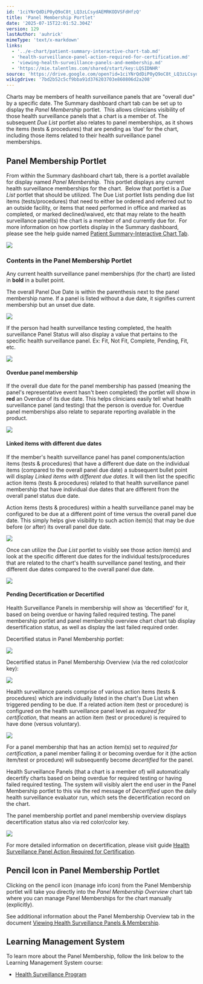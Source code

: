 ```yaml
---
id: '1ciYNrQdDiP0yQ9oC8t_LQ3zLCsydAEMRKODVSFdHfzQ'
title: 'Panel Membership Portlet'
date: '2025-07-15T22:01:52.304Z'
version: 129
lastAuthor: 'auhrick'
mimeType: 'text/x-markdown'
links:
  - '../e-chart/patient-summary-interactive-chart-tab.md'
  - 'health-surveillance-panel-action-required-for-certification.md'
  - 'viewing-health-surveillance-panels-and-membership.md'
  - 'https://mie.talentlms.com/shared/start/key:LQSIDNHR'
source: 'https://drive.google.com/open?id=1ciYNrQdDiP0yQ9oC8t_LQ3zLCsydAEMRKODVSFdHfzQ'
wikigdrive: '7bd2b52c5cf9bba91d376203703e860806d2a208'
---
```

Charts may be members of health surveillance panels that are "overall due" by a specific date.  The Summary dashboard chart tab can be set up to display the *Panel Membership* portlet.  This allows clinicians visibility of those health surveillance panels that a chart is a member of.  The subsequent *Due List* portlet also relates to panel memberships, as it shows the items (tests & procedures) that are pending as ‘due' for the chart, including those items related to their health surveillance panel memberships.

## Panel Membership Portlet

From within the Summary dashboard chart tab, there is a portlet available for display named *Panel Membership*.  This portlet displays any current health surveillance memberships for the chart.  Below that portlet is a *Due List* portlet that should be utilized.  The Due List portlet lists pending due list items (tests/procedures) that need to either be ordered and referred out to an outside facility, or items that need performed in office and marked as completed, or marked declined/waived, etc that may relate to the health surveillance panel(s) the chart is a member of and currently due for.  For more information on how portlets display in the Summary dashboard, please see the help guide named [Patient Summary-Interactive Chart Tab](../e-chart/patient-summary-interactive-chart-tab.md).

![](../panel-membership-portlet.assets/c9ecb3fea26543d685089ed29cc8c43b.png)

### Contents in the Panel Membership Portlet

Any current health surveillance panel memberships (for the chart) are listed in **bold** in a bullet point.

The overall Panel Due Date is within the parenthesis next to the panel membership name.  If a panel is listed without a due date, it signifies current membership but an unset due date.

![](../panel-membership-portlet.assets/d98718694510b3bcbadcf533497e0d78.png)

If the person had health surveillance testing completed, the health surveillance Panel Status will also display a value that pertains to the specific health surveillance panel.  Ex: Fit, Not Fit, Complete, Pending, Fit, etc.

![](../panel-membership-portlet.assets/af49f6537fa9c1681f04d5310ac8e105.png)

#### Overdue panel membership

If the overall due date for the panel membership has passed (meaning the panel's representative event hasn't been completed) the portlet will show in **red** an Overdue of its due date.  This helps clinicians easily tell what health surveillance panel (and testing) that the person is overdue for.  Overdue panel memberships also relate to separate reporting available in the product.

![](../panel-membership-portlet.assets/e8f85f647edc4dc712807199c1350387.png)

#### Linked items with different due dates

If the member's health surveillance panel has panel components/action items (tests & procedures) that have a different due date on the individual items (compared to the overall panel due date) a subsequent bullet point will display *Linked items with different due dates*.  It will then list the specific action items (tests & procedures) related to that health surveillance panel membership that have individual due dates that are different from the overall panel status due date.

Action items (tests & procedures) within a health surveillance panel may be configured to be due at a different point of time versus the overall panel due date.  This simply helps give visibility to such action item(s) that may be due before (or after) its overall panel due date.

![](../panel-membership-portlet.assets/119bedc9fe3ea470861a260732df7804.png)

Once can utilize the *Due List* portlet to visibly see those action item(s) and look at the specific different due dates for the individual tests/procedures that are related to the chart's health surveillance panel testing, and their different due dates compared to the overall panel due date.

![](../panel-membership-portlet.assets/a2cc9aa6cf4e1e62ecc1c3396be4e954.png)

#### Pending Decertification or Decertified

Health Surveillance Panels in membership will show as ‘decertified' for it, based on being overdue or having failed required testing. The panel membership portlet and panel membership overview chart chart tab display desertification status, as well as display the last failed required order.

Decertified status in Panel Membership portlet:

![](../panel-membership-portlet.assets/77e6c5f41a6cc92fc28b6d60c5556dfd.png)

Decertified status in Panel Membership Overview (via the red color/color key):

![](../panel-membership-portlet.assets/05686ef997c06581ed04ac9d11722fb2.png)

Health surveillance panels comprise of various action items (tests & procedures) which are individually listed in the chart's Due List when triggered pending to be due.  If a related action item (test or procedure) is configured on the health surveillance panel level as *required for certification*, that means an action item (test or procedure) is required to have done (versus voluntary).

![](../panel-membership-portlet.assets/3c7790731e513b554542a85c781dcfd4.png)

For a panel membership that has an action item(s) set to *required for certification*, a panel member failing it or becoming overdue for it (the action item/test or procedure) will subsequently become *decertified* for the panel.

Health Surveillance Panels (that a chart is a member of) will automatically decertify charts based on being overdue for required testing or having failed required testing. The system will visibly alert the end user in the Panel Membership portlet to this via the red message of *Decertified* upon the daily health surveillance evaluator run, which sets the decertification record on the chart.

The panel membership portlet and panel membership overview displays decertification status also via red color/color key.

![](../panel-membership-portlet.assets/05686ef997c06581ed04ac9d11722fb2.png)

For more detailed information on decertification, please visit guide [Health Surveillance Panel Action Required for Certification](health-surveillance-panel-action-required-for-certification.md).

## Pencil Icon in Panel Membership Portlet

Clicking on the pencil icon (manage info icon) from the Panel Membership portlet will take you directly into the *Panel Membership Overview* chart tab where you can manage Panel Memberships for the chart manually (explicitly).

See additional information about the Panel Membership Overview tab in the document [Viewing Health Surveillance Panels & Membership](viewing-health-surveillance-panels-and-membership.md).

## Learning Management System

To learn more about the Panel Membership, follow the link below to the Learning Management System course:

* [Health Surveillance Program](https://mie.talentlms.com/shared/start/key:LQSIDNHR)
